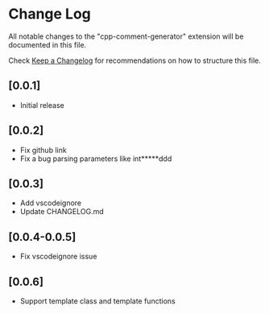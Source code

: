 # Change Log

All notable changes to the "cpp-comment-generator" extension will be documented in this file.

Check [Keep a Changelog](http://keepachangelog.com/) for recommendations on how to structure this file.

## [0.0.1]

- Initial release

## [0.0.2]

- Fix github link
- Fix a bug parsing parameters like int*****ddd

## [0.0.3]
- Add vscodeignore
- Update CHANGELOG.md 

## [0.0.4-0.0.5]
- Fix vscodeignore issue

## [0.0.6]
- Support template class and template functions